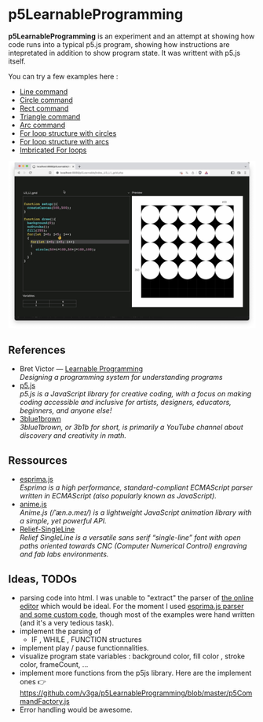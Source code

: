 # p5LearnableProgramming

**p5LearnableProgramming** is an experiment and an attempt at showing how code runs into a typical p5.js program, showing how instructions are intepretated in addition to show program state. It was writtent with p5.js itself. 

You can try a few examples here : 
* [Line command](https://v3ga.net/p5LearnableProgramming/index_U2_L2_lines.php)
* [Circle command](https://v3ga.net/p5LearnableProgramming/index_U2_L2_circles.php)
* [Rect command](https://v3ga.net/p5LearnableProgramming/index_U2_L2_rects.php)
* [Triangle command](https://v3ga.net/p5LearnableProgramming/index_U2_L2_triangle.php)
* [Arc command](https://v3ga.net/p5LearnableProgramming/index_U2_L2_arcs.php)
* [For loop structure with circles](https://v3ga.net/p5LearnableProgramming/index_U2_L2_loop.php) 
* [For loop structure with arcs](https://v3ga.net/p5LearnableProgramming/index_U2_L2_loop_arcs.php) 
* [Imbricated For loops](https://v3ga.net/p5LearnableProgramming/index_U3_L1_grid.php)

<img src="p5Learnable_grid.jpg" />

## References
* Bret Victor — [Learnable Programming](http://worrydream.com/LearnableProgramming/)<br />*Designing a programming system for understanding programs*
* [p5.js](https://p5js.org/)<br />*p5.js is a JavaScript library for creative coding, with a focus on making coding accessible and inclusive for artists, designers, educators, beginners, and anyone else!*
* [3blue1brown](https://www.3blue1brown.com/)<br />*3blue1brown, or 3b1b for short, is primarily a YouTube channel about discovery and creativity in math.*

## Ressources
* [esprima.js](https://esprima.org)<br />*Esprima is a high performance, standard-compliant ECMAScript parser written in ECMAScript (also popularly known as JavaScript).*
* [anime.js](https://animejs.com)<br />*Anime.js (/ˈæn.ə.meɪ/) is a lightweight JavaScript animation library with a simple, yet powerful API.*
* [Relief-SingleLine](https://github.com/isdat-type/Relief-SingleLine)<br />*Relief SingleLine is a versatile sans serif “single-line” font with open paths oriented towards CNC (Computer Numerical Control) engraving and fab labs environments.*

## Ideas, TODOs
* parsing code into html. I was unable to "extract" the parser of [the online editor](https://editor.p5js.org/) which would be ideal. For the moment I used [esprima.js parser and some custom code](https://v3ga.net/p5LearnableProgramming/index_parsing_test.php), though most of the examples were hand written (and it's a very tedious task). 
* implement the parsing of 
  * IF , WHILE , FUNCTION structures 
* implement play / pause functionnalities.
* visualize program state variables : background color, fill color , stroke color, frameCount, ... 
* implement more functions from the p5js library. Here are the implement ones 👉 https://github.com/v3ga/p5LearnableProgramming/blob/master/p5CommandFactory.js 
* Error handling would be awesome. 
